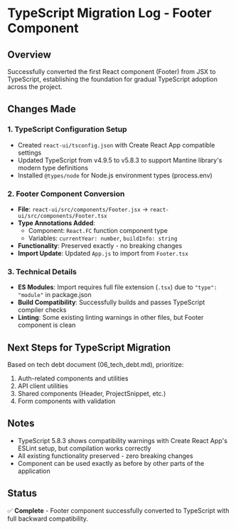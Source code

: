 # TypeScript Migration Log - Footer Component

## Overview
Successfully converted the first React component (Footer) from JSX to TypeScript, establishing the foundation for gradual TypeScript adoption across the project.

## Changes Made

### 1. TypeScript Configuration Setup
- Created `react-ui/tsconfig.json` with Create React App compatible settings
- Updated TypeScript from v4.9.5 to v5.8.3 to support Mantine library's modern type definitions
- Installed `@types/node` for Node.js environment types (process.env)

### 2. Footer Component Conversion
- **File**: `react-ui/src/components/Footer.jsx` → `react-ui/src/components/Footer.tsx`
- **Type Annotations Added**:
  - Component: `React.FC` function component type
  - Variables: `currentYear: number`, `buildInfo: string`
- **Functionality**: Preserved exactly - no breaking changes
- **Import Update**: Updated `App.js` to import from `Footer.tsx`

### 3. Technical Details
- **ES Modules**: Import requires full file extension (`.tsx`) due to `"type": "module"` in package.json
- **Build Compatibility**: Successfully builds and passes TypeScript compiler checks
- **Linting**: Some existing linting warnings in other files, but Footer component is clean

## Next Steps for TypeScript Migration
Based on tech debt document (06_tech_debt.md), prioritize:
1. Auth-related components and utilities
2. API client utilities  
3. Shared components (Header, ProjectSnippet, etc.)
4. Form components with validation

## Notes
- TypeScript 5.8.3 shows compatibility warnings with Create React App's ESLint setup, but compilation works correctly
- All existing functionality preserved - zero breaking changes
- Component can be used exactly as before by other parts of the application

## Status
✅ **Complete** - Footer component successfully converted to TypeScript with full backward compatibility.